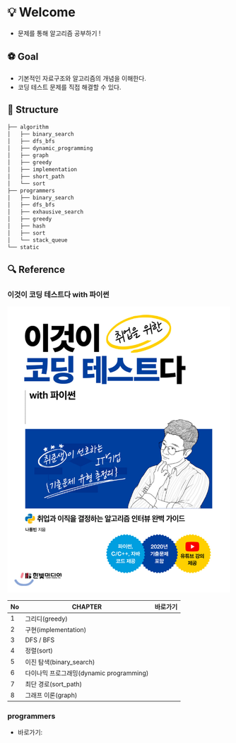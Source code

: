 # 💡 Welcome
* 문제를 통해 알고리즘 공부하기 !
  
## ⚽️ Goal
* 기본적인 자료구조와 알고리즘의 개념을 이해한다.
* 코딩 테스트 문제를 직접 해결할 수 있다.

## 📁 Structure
```
├── algorithm
│   ├── binary_search
│   ├── dfs_bfs
│   ├── dynamic_programming
│   ├── graph
│   ├── greedy
│   ├── implementation
│   ├── short_path
│   └── sort
├── programmers
│   ├── binary_search
│   ├── dfs_bfs
│   ├── exhausive_search
│   ├── greedy
│   ├── hash
│   ├── sort
│   └── stack_queue
└── static
```

## 🔍 Reference
### 이것이 코딩 테스트다 with 파이썬 
  ![img.png](static/img.png)

No | CHAPTER | 바로가기 |
---|---|---|
1 | 그리디(greedy) |  |
2 | 구현(implementation) |  |
3 | DFS / BFS |  |
4 | 정렬(sort) |  |
5 | 이진 탐색(binary_search) |  |
6 | 다이나믹 프로그래밍(dynamic programming) |  |
7 | 최단 경로(sort_path) |  |
8 | 그래프 이론(graph) |  |

### programmers
* 바로가기: 



